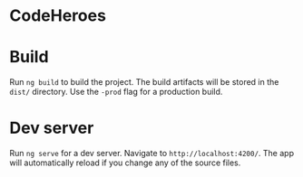 # CodeHeroes


# Build

Run `ng build` to build the project. The build artifacts will be stored in the `dist/` directory. Use the `-prod` flag for a production build.

# Dev server

Run `ng serve` for a dev server. Navigate to `http://localhost:4200/`. The app will automatically reload if you change any of the source files.
